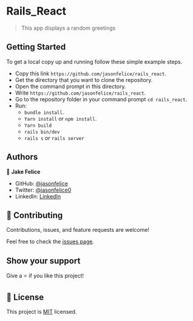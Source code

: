 # Rails_React
> This app displays a random greetings

## Getting Started
To get a local copy up and running follow these simple example steps.

- Copy this link `https://github.com/jasonfelice/rails_react`.
- Get the directory that you want to clone the repository.
- Open the command prompt in this directory.
- Write `https://github.com/jasonfelice/rails_react`.
- Go to the repository folder in your command prompt `cd rails_react`.
- Run:
  - `bundle install`.
  - `Yarn install` or `npm install`.
  - `Yarn build`
  - `rails bin/dev`
  - `rails s` or `rails server`

## Authors

👤 **Jake Felice**

- GitHub: [@jasonfelice](https://github.com/jasonfelice)
- Twitter: [@jasonfelice0](https://twitter.com/jasonfelice0)
- LinkedIn: [LinkedIn](https://www.linkedin.com/in/jake-felice)

## 🤝 Contributing

Contributions, issues, and feature requests are welcome!

Feel free to check the [issues page](../../issues/).

## Show your support

Give a ⭐️ if you like this project!

## 📝 License

This project is [MIT](./MIT.md) licensed.
